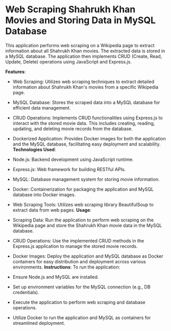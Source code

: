 # Web Scraping Shahrukh Khan Movies and Storing Data in MySQL Database
This application performs web scraping on a Wikipedia page to extract information about all Shahrukh Khan movies. The extracted data is stored in a MySQL database. The application then implements CRUD (Create, Read, Update, Delete) operations using JavaScript and Express.js.

**Features**:
- Web Scraping: Utilizes web scraping techniques to extract detailed information about Shahrukh Khan's movies from a specific Wikipedia page.
- MySQL Database: Stores the scraped data into a MySQL database for efficient data management.
- CRUD Operations: Implements CRUD functionalities using Express.js to interact with the stored movie data. This includes creating, reading, updating, and deleting movie records from the database.
- Dockerized Application: Provides Docker images for both the application and the MySQL database, facilitating easy deployment and scalability.
**Technologies Used**:
- Node.js: Backend development using JavaScript runtime.
- Express.js: Web framework for building RESTful APIs.
- MySQL: Database management system for storing movie information.
- Docker: Containerization for packaging the application and MySQL database into Docker images.
- Web Scraping Tools: Utilizes web scraping library BeautifulSoup to extract data from web pages.
**Usage**:
- Scraping Data: Run the application to perform web scraping on the Wikipedia page and store the Shahrukh Khan movie data in the MySQL database.
- CRUD Operations: Use the implemented CRUD methods in the Express.js application to manage the stored movie records.
- Docker Images: Deploy the application and MySQL database as Docker containers for easy distribution and deployment across various environments.
**Instructions**:
To run the application:

- Ensure Node.js and MySQL are installed.
- Set up environment variables for the MySQL connection (e.g., DB credentials).
- Execute the application to perform web scraping and database operations.
- Utilize Docker to run the application and MySQL as containers for streamlined deployment.